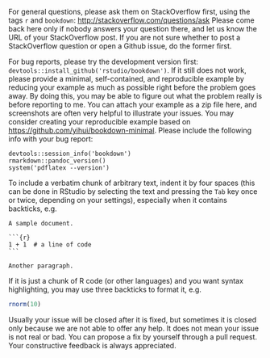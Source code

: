 For general questions, please ask them on StackOverflow first, using the tags `r` and `bookdown`: http://stackoverflow.com/questions/ask Please come back here only if nobody answers your question there, and let us know the URL of your StackOverflow post. If you are not sure whether to post a StackOverflow question or open a Github issue, do the former first.

For bug reports, please try the development version first: `devtools::install_github('rstudio/bookdown')`. If it still does not work, please provide a minimal, self-contained, and reproducible example by reducing your example as much as possible right before the problem goes away. By doing this, you may be able to figure out what the problem really is before reporting to me. You can attach your example as a zip file here, and screenshots are often very helpful to illustrate your issues. You may consider creating your reproducible example based on https://github.com/yihui/bookdown-minimal. Please include the following info with your bug report:

```{r}
devtools::session_info('bookdown')
rmarkdown::pandoc_version()
system('pdflatex --version')
```

To include a verbatim chunk of arbitrary text, indent it by four spaces (this can be done in RStudio by selecting the text and pressing the `Tab` key once or twice, depending on your settings), especially when it contains backticks, e.g.

    A sample document.

    ```{r}
    1 + 1  # a line of code
    ```

    Another paragraph.

If it is just a chunk of R code (or other languages) and you want syntax highlighting, you may use three backticks to format it, e.g.

```r
rnorm(10)
```

Usually your issue will be closed after it is fixed, but sometimes it is closed only because we are not able to offer any help. It does not mean your issue is not real or bad. You can propose a fix by yourself through a pull request. Your constructive feedback is always appreciated.
